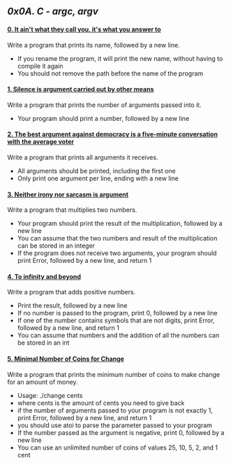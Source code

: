 ## *0x0A. C - argc, argv*

#### [0. It ain't what they call you, it's what you answer to](0-whatsmyname.c)

Write a program that prints its name, followed by a new line.

- If you rename the program, it will print the new name, without having to compile it again
- You should not remove the path before the name of the program

#### [1. Silence is argument carried out by other means](1-args.c)

Write a program that prints the number of arguments passed into it.

- Your program should print a number, followed by a new line

#### [2. The best argument against democracy is a five-minute conversation with the average voter](2-args.c)

Write a program that prints all arguments it receives.

- All arguments should be printed, including the first one
- Only print one argument per line, ending with a new line

#### [3. Neither irony nor sarcasm is argument](3-mul.c)

Write a program that multiplies two numbers.

- Your program should print the result of the multiplication, followed by a new line
- You can assume that the two numbers and result of the multiplication can be stored in an integer
- If the program does not receive two arguments, your program should print Error, followed by a new line, and return 1

#### [4. To infinity and beyond](4-add.c)

Write a program that adds positive numbers.

- Print the result, followed by a new line
- If no number is passed to the program, print 0, followed by a new line
- If one of the number contains symbols that are not digits, print Error, followed by a new line, and return 1
- You can assume that numbers and the addition of all the numbers can be stored in an int

#### [5. Minimal Number of Coins for Change](100-change.c)

Write a program that prints the minimum number of coins to make change for an amount of money.

- Usage: ./change cents
- where cents is the amount of cents you need to give back
- if the number of arguments passed to your program is not exactly 1, print Error, followed by a new line, and return 1
- you should use atoi to parse the parameter passed to your program
- If the number passed as the argument is negative, print 0, followed by a new line
- You can use an unlimited number of coins of values 25, 10, 5, 2, and 1 cent
